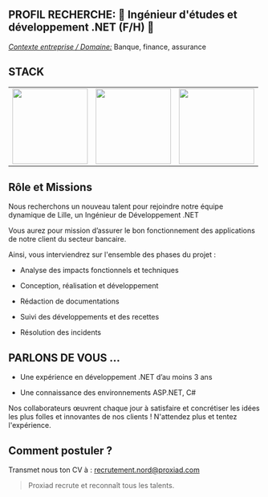 PROFIL RECHERCHE: 🐝 **Ingénieur d'études et développement .NET (F/H)** 🐝
---

<ins>*Contexte entreprise / Domaine:*</ins> Banque, finance, assurance


STACK
--- 

<table>
    <tr>
        <td><img src="https://logos-world.net/wp-content/uploads/2022/01/NET-Framework-Logo-2010.png" width="150" alt=""></td>
        <td><img src="https://upload.wikimedia.org/wikipedia/commons/4/4f/Csharp_Logo.png" width="150" alt=""></td>
        <td><img src="https://www.inow.fr/img/subcategories/aspnet.png" width="150" alt=""></td>
    </tr>
</table>


**Rôle et Missions**
-----------------------

Nous recherchons un nouveau talent pour rejoindre notre équipe dynamique de Lille, un Ingénieur 
de Développement .NET

Vous aurez pour mission d’assurer le bon fonctionnement des applications de notre client du secteur bancaire.

Ainsi, vous interviendrez sur l'ensemble des phases du projet :


* Analyse des impacts fonctionnels et techniques

* Conception, réalisation et développement

* Rédaction de documentations

* Suivi des développements et des recettes

* Résolution des incidents

**PARLONS DE VOUS …**
-----

* Une expérience en développement .NET d’au moins 3 ans

* Une connaissance des environnements ASP.NET, C#

Nos collaborateurs œuvrent chaque jour à satisfaire et concrétiser les idées les plus folles et innovantes de nos clients ! 
N'attendez plus et tentez l'expérience.

**Comment postuler ?**
---
Transmet nous ton CV à : recrutement.nord@proxiad.com


> Proxiad recrute et reconnaît tous les talents.
